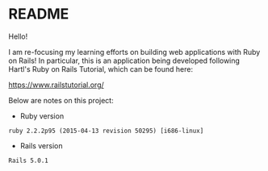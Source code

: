# README

Hello! 

I am re-focusing my learning efforts on building web applications with Ruby on Rails! In particular, this is an application being developed following Hartl's Ruby on Rails Tutorial, which can be found here:

https://www.railstutorial.org/

Below are notes on this project:

* Ruby version

```ruby 2.2.2p95 (2015-04-13 revision 50295) [i686-linux]```

* Rails version 

```Rails 5.0.1```
